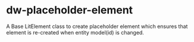 # dw-placeholder-element
A Base LitElement class to create placeholder element which ensures that element is re-created when entity model(id) is changed.
